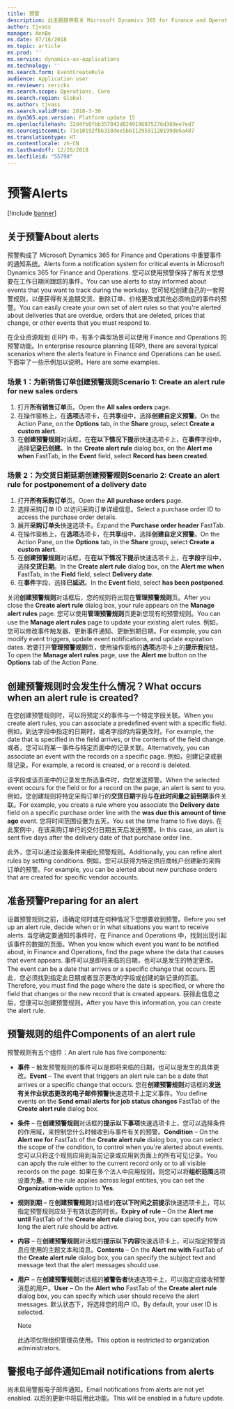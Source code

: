 ```yaml
---
title: 预警
description: 此主题提供有关 Microsoft Dynamics 365 for Finance and Operations 中预警的一般信息。 您可以使用预警保持了解有关您想要在工作日期间跟踪的事件。
author: tjvass
manager: AnnBe
ms.date: 07/16/2018
ms.topic: article
ms.prod: ''
ms.service: dynamics-ax-applications
ms.technology: ''
ms.search.form: EventCreateRule
audience: Application user
ms.reviewer: sericks
ms.search.scope: Operations, Core
ms.search.region: Global
ms.author: tjvass
ms.search.validFrom: 2018-3-30
ms.dyn365.ops.version: Platform update 15
ms.openlocfilehash: 32d4fb0fbb357042d8249196075276d369ee7ed7
ms.sourcegitcommit: 73e10192fb6318dee5bb1129591120199de6a487
ms.translationtype: HT
ms.contentlocale: zh-CN
ms.lasthandoff: 12/20/2018
ms.locfileid: "55790"
---
```

# <a name="alerts"></a><span data-ttu-id="e4629-104">预警</span><span class="sxs-lookup"><span data-stu-id="e4629-104">Alerts</span></span>

[!include [banner](../includes/banner.md)]

## <a name="about-alerts"></a><span data-ttu-id="e4629-105">关于预警</span><span class="sxs-lookup"><span data-stu-id="e4629-105">About alerts</span></span>
<span data-ttu-id="e4629-106">预警构成了 Microsoft Dynamics 365 for Finance and Operations 中重要事件的通知系统。</span><span class="sxs-lookup"><span data-stu-id="e4629-106">Alerts form a notification system for critical events in Microsoft Dynamics 365 for Finance and Operations.</span></span> <span data-ttu-id="e4629-107">您可以使用预警保持了解有关您想要在工作日期间跟踪的事件。</span><span class="sxs-lookup"><span data-stu-id="e4629-107">You can use alerts to stay informed about events that you want to track during the workday.</span></span> <span data-ttu-id="e4629-108">您可轻松创建自己的一套预警规则，以便获得有关逾期交货、删除订单、价格更改或其他必须响应的事件的预警。</span><span class="sxs-lookup"><span data-stu-id="e4629-108">You can easily create your own set of alert rules so that you're alerted about deliveries that are overdue, orders that are deleted, prices that change, or other events that you must respond to.</span></span>

<span data-ttu-id="e4629-109">在企业资源规划 (ERP) 中，有多个典型场景可以使用 Finance and Operations 的预警功能。</span><span class="sxs-lookup"><span data-stu-id="e4629-109">In enterprise resource planning (ERP), there are several typical scenarios where the alerts feature in Finance and Operations can be used.</span></span> <span data-ttu-id="e4629-110">下面举了一些示例加以说明。</span><span class="sxs-lookup"><span data-stu-id="e4629-110">Here are some examples.</span></span>

### <a name="scenario-1-create-an-alert-rule-for-new-sales-orders"></a><span data-ttu-id="e4629-111">场景 1：为新销售订单创建预警规则</span><span class="sxs-lookup"><span data-stu-id="e4629-111">Scenario 1: Create an alert rule for new sales orders</span></span>
1. <span data-ttu-id="e4629-112">打开**所有销售订单**页。</span><span class="sxs-lookup"><span data-stu-id="e4629-112">Open the **All sales orders** page.</span></span>
2. <span data-ttu-id="e4629-113">在操作窗格上，在**选项**选项卡，在**共享**组中，选择**创建自定义预警**。</span><span class="sxs-lookup"><span data-stu-id="e4629-113">On the Action Pane, on the **Options** tab, in the **Share** group, select **Create a custom alert**.</span></span>
3. <span data-ttu-id="e4629-114">在**创建预警规则**对话框，在**在以下情况下提示**快速选项卡上，在**事件**字段中，选择**记录已创建**。</span><span class="sxs-lookup"><span data-stu-id="e4629-114">In the **Create alert rule** dialog box, on the **Alert me when** FastTab, in the **Event** field, select **Record has been created**.</span></span>

### <a name="scenario-2-create-an-alert-rule-for-postponement-of-a-delivery-date"></a><span data-ttu-id="e4629-115">场景 2：为交货日期延期创建预警规则</span><span class="sxs-lookup"><span data-stu-id="e4629-115">Scenario 2: Create an alert rule for postponement of a delivery date</span></span>
1. <span data-ttu-id="e4629-116">打开**所有采购订单**页。</span><span class="sxs-lookup"><span data-stu-id="e4629-116">Open the **All purchase orders** page.</span></span>
2. <span data-ttu-id="e4629-117">选择采购订单 ID 以访问采购订单详细信息。</span><span class="sxs-lookup"><span data-stu-id="e4629-117">Select a purchase order ID to access the purchase order details.</span></span>
3. <span data-ttu-id="e4629-118">展开**采购订单头**快速选项卡。</span><span class="sxs-lookup"><span data-stu-id="e4629-118">Expand the **Purchase order header** FastTab.</span></span>
4. <span data-ttu-id="e4629-119">在操作窗格上，在**选项**选项卡，在**共享**组中，选择**创建自定义预警**。</span><span class="sxs-lookup"><span data-stu-id="e4629-119">On the Action Pane, on the **Options** tab, in the **Share** group, select **Create a custom alert**.</span></span>
5. <span data-ttu-id="e4629-120">在**创建预警规则**对话框，在**在以下情况下提示**快速选项卡上，在**字段**字段中，选择**交货日期**。</span><span class="sxs-lookup"><span data-stu-id="e4629-120">In the **Create alert rule** dialog box, on the **Alert me when** FastTab, in the **Field** field, select **Delivery date**.</span></span>
6. <span data-ttu-id="e4629-121">在**事件**字段，选择**已延迟**。</span><span class="sxs-lookup"><span data-stu-id="e4629-121">In the **Event** field, select **has been postponed**.</span></span>
    
<span data-ttu-id="e4629-122">关闭**创建预警规则**对话框后，您的规则将出现在**管理预警规则**页。</span><span class="sxs-lookup"><span data-stu-id="e4629-122">After you close the **Create alert rule** dialog box, your rule appears on the **Manage alert rules** page.</span></span> <span data-ttu-id="e4629-123">您可以使用**管理预警规则**页更新您现有的预警规则。</span><span class="sxs-lookup"><span data-stu-id="e4629-123">You can use the **Manage alert rules** page to update your existing alert rules.</span></span> <span data-ttu-id="e4629-124">例如，您可以修改事件触发器、更新事件通知、更新到期日期。</span><span class="sxs-lookup"><span data-stu-id="e4629-124">For example, you can modify event triggers, update event notifications, and update expiration dates.</span></span> <span data-ttu-id="e4629-125">若要打开**管理预警规则**页，使用操作窗格的**选项**选项卡上的**提示我**按钮。</span><span class="sxs-lookup"><span data-stu-id="e4629-125">To open the **Manage alert rules** page, use the **Alert me** button on the **Options** tab of the Action Pane.</span></span>

## <a name="what-occurs-when-an-alert-rule-is-created"></a><span data-ttu-id="e4629-126">创建预警规则时会发生什么情况？</span><span class="sxs-lookup"><span data-stu-id="e4629-126">What occurs when an alert rule is created?</span></span>
<span data-ttu-id="e4629-127">在您创建预警规则时，可以将预定义的事件与一个特定字段关联。</span><span class="sxs-lookup"><span data-stu-id="e4629-127">When you create alert rules, you can associate a predefined event with a specific field.</span></span> <span data-ttu-id="e4629-128">例如，到达字段中指定的日期时，或者字段的内容更改时。</span><span class="sxs-lookup"><span data-stu-id="e4629-128">For example, the date that is specified in the field arrives, or the contents of the field change.</span></span> <span data-ttu-id="e4629-129">或者，您可以将某一事件与特定页面中的记录关联。</span><span class="sxs-lookup"><span data-stu-id="e4629-129">Alternatively, you can associate an event with the records on a specific page.</span></span> <span data-ttu-id="e4629-130">例如，创建记录或删除记录。</span><span class="sxs-lookup"><span data-stu-id="e4629-130">For example, a record is created, or a record is deleted.</span></span>

<span data-ttu-id="e4629-131">该字段或该页面中的记录发生所选事件时，向您发送预警。</span><span class="sxs-lookup"><span data-stu-id="e4629-131">When the selected event occurs for the field or for a record on the page, an alert is sent to you.</span></span> <span data-ttu-id="e4629-132">例如，您创建规则将特定采购订单行的**交货日期**字段与**在此时间量之前到期**事件关联。</span><span class="sxs-lookup"><span data-stu-id="e4629-132">For example, you create a rule where you associate the **Delivery date** field on a specific purchase order line with the **was due this amount of time ago** event.</span></span> <span data-ttu-id="e4629-133">您将时间范围设置为五天。</span><span class="sxs-lookup"><span data-stu-id="e4629-133">You set the time frame to five days.</span></span> <span data-ttu-id="e4629-134">在此案例中，在该采购订单行的交付日期五天后发送预警。</span><span class="sxs-lookup"><span data-stu-id="e4629-134">In this case, an alert is sent five days after the delivery date of that purchase order line.</span></span>

<span data-ttu-id="e4629-135">此外，您可以通过设置条件来细化预警规则。</span><span class="sxs-lookup"><span data-stu-id="e4629-135">Additionally, you can refine alert rules by setting conditions.</span></span> <span data-ttu-id="e4629-136">例如，您可以获得为特定供应商帐户创建新的采购订单的预警。</span><span class="sxs-lookup"><span data-stu-id="e4629-136">For example, you can be alerted about new purchase orders that are created for specific vendor accounts.</span></span>

## <a name="preparing-for-an-alert"></a><span data-ttu-id="e4629-137">准备预警</span><span class="sxs-lookup"><span data-stu-id="e4629-137">Preparing for an alert</span></span>
<span data-ttu-id="e4629-138">设置预警规则之前，请确定何时或在何种情况下您想要收到预警。</span><span class="sxs-lookup"><span data-stu-id="e4629-138">Before you set up an alert rule, decide when or in what situations you want to receive alerts.</span></span> <span data-ttu-id="e4629-139">当您确定要通知的事件时，在 Finance and Operations 中，找到出现引起该事件的数据的页面。</span><span class="sxs-lookup"><span data-stu-id="e4629-139">When you know which event you want to be notified about, in Finance and Operations, find the page where the data that causes that event appears.</span></span> <span data-ttu-id="e4629-140">事件可以是即将来临的日期，也可以是发生的特定更改。</span><span class="sxs-lookup"><span data-stu-id="e4629-140">The event can be a date that arrives or a specific change that occurs.</span></span> <span data-ttu-id="e4629-141">因此，您必须找到指定此日期或者显示更改的字段或创建的新记录的页面。</span><span class="sxs-lookup"><span data-stu-id="e4629-141">Therefore, you must find the page where the date is specified, or where the field that changes or the new record that is created appears.</span></span> <span data-ttu-id="e4629-142">获得此信息之后，您便可以创建预警规则。</span><span class="sxs-lookup"><span data-stu-id="e4629-142">After you have this information, you can create the alert rule.</span></span>

## <a name="components-of-an-alert-rule"></a><span data-ttu-id="e4629-143">预警规则的组件</span><span class="sxs-lookup"><span data-stu-id="e4629-143">Components of an alert rule</span></span>
<span data-ttu-id="e4629-144">预警规则有五个组件：</span><span class="sxs-lookup"><span data-stu-id="e4629-144">An alert rule has five components:</span></span>

- <span data-ttu-id="e4629-145">**事件** – 触发预警规则的事件可以是即将来临的日期，也可以是发生的具体更改。</span><span class="sxs-lookup"><span data-stu-id="e4629-145">**Event** – The event that triggers an alert rule can be a date that arrives or a specific change that occurs.</span></span> <span data-ttu-id="e4629-146">您在**创建预警规则**对话框的**发送有关作业状态更改的电子邮件预警**快速选项卡上定义事件。</span><span class="sxs-lookup"><span data-stu-id="e4629-146">You define events on the **Send email alerts for job status changes** FastTab of the **Create alert rule** dialog box.</span></span>
- <span data-ttu-id="e4629-147">**条件** – 在**创建预警规则**对话框的**提示以下事项**快速选项卡上，您可以选择条件的作用域，来控制您什么时候收到与事件有关的预警。</span><span class="sxs-lookup"><span data-stu-id="e4629-147">**Condition** – On the **Alert me for** FastTab of the **Create alert rule** dialog box, you can select the scope of the condition, to control when you're alerted about events.</span></span> <span data-ttu-id="e4629-148">您可以只将这个规则应用到当前记录或应用到页面上的所有可见记录。</span><span class="sxs-lookup"><span data-stu-id="e4629-148">You can apply the rule either to the current record only or to all visible records on the page.</span></span> <span data-ttu-id="e4629-149">如果在多个法人中应用规则，则您可以将**组织范围**选项设置为**是**。</span><span class="sxs-lookup"><span data-stu-id="e4629-149">If the rule applies across legal entities, you can set the **Organization-wide** option to **Yes**.</span></span>
- <span data-ttu-id="e4629-150">**规则到期** – 在**创建预警规则**对话框的**在以下时间之前提示**快速选项卡上，可以指定预警规则应处于有效状态的时长。</span><span class="sxs-lookup"><span data-stu-id="e4629-150">**Expiry of rule** – On the **Alert me until** FastTab of the **Create alert rule** dialog box, you can specify how long the alert rule should be active.</span></span>
- <span data-ttu-id="e4629-151">**内容** – 在**创建预警规则**对话框的**提示以下内容**快速选项卡上，可以指定预警消息应使用的主题文本和消息。</span><span class="sxs-lookup"><span data-stu-id="e4629-151">**Contents** – On the **Alert me with** FastTab of the **Create alert rule** dialog box, you can specify the subject text and message text that the alert messages should use.</span></span>
- <span data-ttu-id="e4629-152">**用户** – 在**创建预警规则**对话框的**被警告者**快速选项卡上，可以指定应接收预警消息的用户。</span><span class="sxs-lookup"><span data-stu-id="e4629-152">**User** – On the **Alert who** FastTab of the **Create alert rule** dialog box, you can specify which user should receive the alert messages.</span></span> <span data-ttu-id="e4629-153">默认状态下，将选择您的用户 ID。</span><span class="sxs-lookup"><span data-stu-id="e4629-153">By default, your user ID is selected.</span></span>

    > [!NOTE]
    > <span data-ttu-id="e4629-154">此选项仅限组织管理员使用。</span><span class="sxs-lookup"><span data-stu-id="e4629-154">This option is restricted to organization administrators.</span></span>

## <a name="email-notifications-from-alerts"></a><span data-ttu-id="e4629-155">警报电子邮件通知</span><span class="sxs-lookup"><span data-stu-id="e4629-155">Email notifications from alerts</span></span>
<span data-ttu-id="e4629-156">尚未启用警报电子邮件通知。</span><span class="sxs-lookup"><span data-stu-id="e4629-156">Email notifications from alerts are not yet enabled.</span></span> <span data-ttu-id="e4629-157">以后的更新中将启用此功能。</span><span class="sxs-lookup"><span data-stu-id="e4629-157">This will be enabled in a future update.</span></span>
